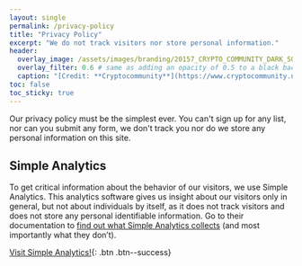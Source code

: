 ```yaml
---
layout: single
permalink: /privacy-policy
title: "Privacy Policy"
excerpt: "We do not track visitors nor store personal information."
header:
  overlay_image: /assets/images/branding/20157_CRYPTO_COMMUNITY_DARK_SOCIAL_TWITTER_1500x500px.jpg
  overlay_filter: 0.6 # same as adding an opacity of 0.5 to a black background
  caption: "[Credit: **Cryptocommunity**](https://www.cryptocommunity.nl/)"
toc: false
toc_sticky: true
---
```


Our privacy policy must be the simplest ever. You can't sign up for any list, nor can you submit any form, we don't track you nor do we store any personal information on this site.

## Simple Analytics

To get critical information about the behavior of our visitors, we use Simple Analytics. This analytics software gives us insight about our visitors only in general, but not about individuals by itself, as it does not track visitors and does not store any personal identifiable information. Go to their documentation to [find out what Simple Analytics collects](https://simpleanalytics.com/?referral=cryptocommunity) (and most importantly what they don’t).

[Visit Simple Analytics!](https://simpleanalytics.com/?referral=cryptocommunity){: .btn .btn--success}